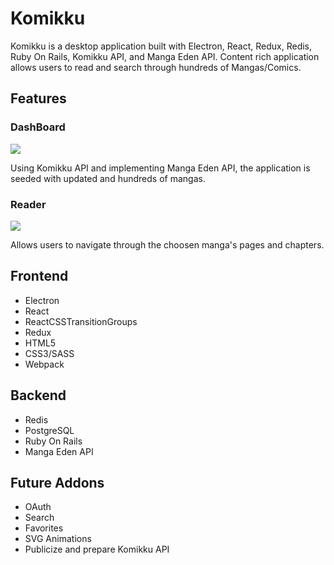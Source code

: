 # Komikku

Komikku is a desktop application built with Electron, React, Redux, Redis, Ruby On Rails, Komikku API, and Manga Eden API. Content rich application allows users to read and search through hundreds of Mangas/Comics.

## Features

### DashBoard
![](https://media.giphy.com/media/KWPOotE30NzLG2aLcL/giphy.gif)

Using Komikku API and implementing Manga Eden API, the application is seeded with updated and hundreds of mangas.

### Reader
![](https://media.giphy.com/media/SL7L6axHEatM8psqAv/giphy.gif)

Allows users to navigate through the choosen manga's pages and chapters.

## Frontend
- Electron
- React
- ReactCSSTransitionGroups
- Redux
- HTML5
- CSS3/SASS
- Webpack

## Backend
- Redis
- PostgreSQL
- Ruby On Rails
- Manga Eden API

## Future Addons
- OAuth
- Search
- Favorites
- SVG Animations
- Publicize and prepare Komikku API